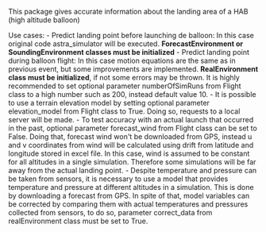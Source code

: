 This package gives accurate information about the landing area of a HAB (high altitude balloon)

Use cases:
    - Predict landing point before launching de balloon: In this case original code astra_simulator will be executed. **ForecastEnvironment or SoundingEnvironment classes must be initialized**
    - Predict landing point during balloon flight: In this case motion equations are the same as in previous event, but some improvements are implemented. **RealEnvironment class must be initialized**, if not some errors may be thrown. It is highly recommended to set optional parameter numberOfSimRuns from Flight class to a high number such as 200, instead default value 10.
        - It is possible to use a terrain elevation model by setting optional parameter elevation_model from Flight class to True. Doing so, requests to a local server will be made.
        -  To test accuracy with an actual launch that occurred in the past, optional parameter forecast_wind from Flight class can be set to False. Doing that, forecast wind won't be downloaded from GPS, instead u and v coordinates from wind will be calculated using drift from latitude and longitude stored in excel file. 
        In this case, wind is assumed to be constant for all altitudes in a single simulation. Therefore some simulations will be far away from the actual landing point.
        - Despite temperature and pressure can be taken from sensors, it is necessary to use a model that provides temperature and pressure at different altitudes in a simulation. This is done by downloading a forecast from GPS. In spite of that, model variables can be corrected by comparing them with actual temperatures and pressures collected from sensors, to do so, parameter correct_data from realEnvironment class must be set to True.
